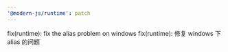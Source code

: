 ```yaml
---
'@modern-js/runtime': patch
---
```


fix(runtime): fix the alias problem on windows
fix(runtime): 修复 windows 下 alias 的问题

